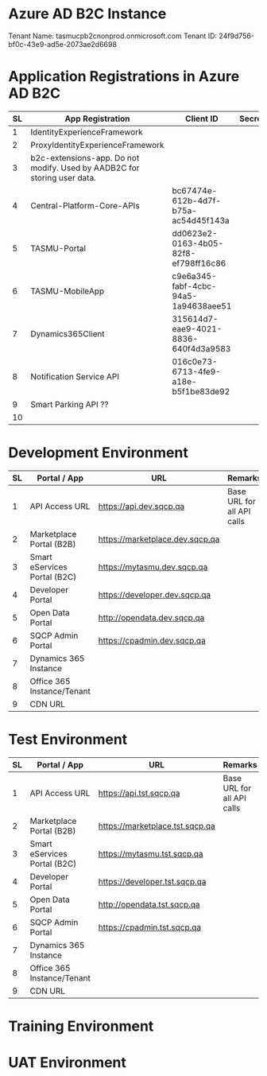 # Azure AD B2C Instance
Tenant Name: tasmucpb2cnonprod.onmicrosoft.com
Tenant ID: 24f9d756-bf0c-43e9-ad5e-2073ae2d6698

# Application Registrations in Azure AD B2C

|SL| App Registration  | Client ID | Secret  |
|--|--|--|--|
| 1 | IdentityExperienceFramework | | |
| 2 | ProxyIdentityExperienceFramework|||
| 3 |b2c-extensions-app. Do not modify. Used by AADB2C for storing user data.|||
| 4 | Central-Platform-Core-APIs | bc67474e-612b-4d7f-b75a-ac54d45f143a |  |
| 5 | TASMU-Portal | dd0623e2-0163-4b05-82f8-ef798ff16c86 |  |
| 6 | TASMU-MobileApp | c9e6a345-fabf-4cbc-94a5-1a94638aee51 |  |
| 7 | Dynamics365Client | 315614d7-eae9-4021-8836-640f4d3a9583  |  |
| 8 | Notification Service API | 016c0e73-6713-4fe9-a18e-b5f1be83de92 | |
| 9 | Smart Parking API ?? | | |
|10 | | | |


# Development Environment
|SL| Portal / App | URL | Remarks  |
|--|--|--|--|
| 1 | API Access URL  | https://api.dev.sqcp.qa | Base URL for all API calls  |
| 2 | Marketplace Portal (B2B)  | https://marketplace.dev.sqcp.qa  |  |
| 3 | Smart eServices Portal (B2C)  | https://mytasmu.dev.sqcp.qa  |  |
| 4 | Developer Portal | https://developer.dev.sqcp.qa |  |
| 5 | Open Data Portal | http://opendata.dev.sqcp.qa |  |
| 6 | SQCP Admin Portal| https://cpadmin.dev.sqcp.qa | | |
| 7 | Dynamics 365 Instance| | | |
| 8 | Office 365 Instance/Tenant | | | |
| 9 | CDN URL | | | | |

# Test Environment

|SL| Portal / App | URL | Remarks  |
|--|--|--|--|
| 1 | API Access URL  | https://api.tst.sqcp.qa | Base URL for all API calls  |
| 2 | Marketplace Portal (B2B)  | https://marketplace.tst.sqcp.qa  |  |
| 3 | Smart eServices Portal (B2C)  | https://mytasmu.tst.sqcp.qa  |  |
| 4 | Developer Portal | https://developer.tst.sqcp.qa |  |
| 5 | Open Data Portal | http://opendata.tst.sqcp.qa |  |
| 6 | SQCP Admin Portal| https://cpadmin.tst.sqcp.qa | | |
| 7 | Dynamics 365 Instance| | | |
| 8 | Office 365 Instance/Tenant | | | |
| 9 | CDN URL | | | | |

# Training Environment
# UAT Environment
